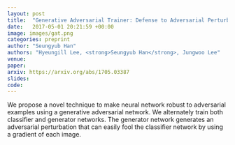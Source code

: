 ```yaml
---
layout: post
title:  "Generative Adversarial Trainer: Defense to Adversarial Perturbations with GAN"
date:   2017-05-01 20:21:59 +00:00
image: images/gat.png
categories: preprint
author: "Seungyub Han"
authors: "Hyeungill Lee, <strong>Seungyub Han</strong>, Jungwoo Lee"
venue: 
paper: 
arxiv: https://arxiv.org/abs/1705.03387
slides: 
code: 
---
```

We propose a novel technique to make neural network robust to adversarial examples using a generative adversarial network. We alternately train both classifier and generator networks. The generator network generates an adversarial perturbation that can easily fool the classifier network by using a gradient of each image.